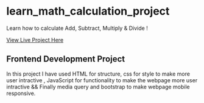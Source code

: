 # learn_math_calculation_project
Learn how to calculate Add, Subtract, Multiply &amp; Divide !

[View Live Project Here](https://jas-sin82.github.io/learn_math_calculation_project/)

## Frontend Development Project 

In this project I have used HTML for structure, css for style to make more user intractive , JavaScript for functionality to make the webpage more user intractive && Finally media query and bootstrap to make webpage mobile responsive.
